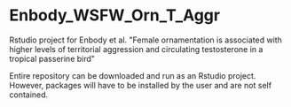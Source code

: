 # Enbody_WSFW_Orn_T_Aggr
Rstudio project for Enbody et al. "Female ornamentation is associated with higher levels of territorial aggression and circulating testosterone in a tropical passerine bird"

Entire repository can be downloaded and run as an Rstudio project. However, packages will have to be installed by the user and are not self contained. 
